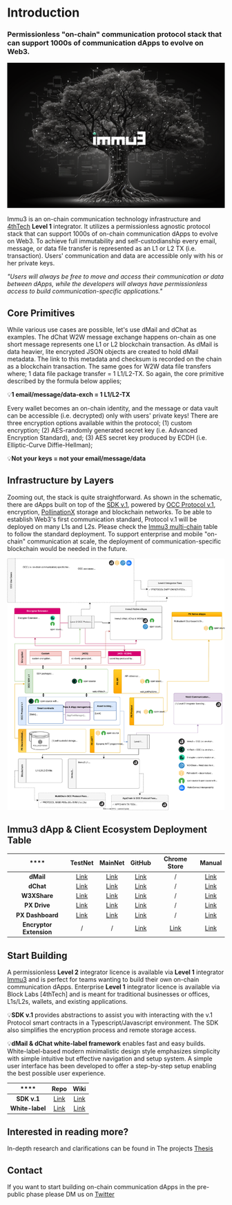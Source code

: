 # Introduction

### Permissionless "on-chain" communication protocol stack that can support 1000s of communication dApps to evolve on Web3. ### 

![immu3 creative](https://github.com/immu3-io/static-assets/blob/323c63bb25f4e923589422c156895c0fe3f30153/image/immu3_creative.png)

Immu3 is an on-chain communication technology infrastructure and [4thTech](https://github.com/4thtech) **Level 1** integrator. It utilizes a permissionless agnostic protocol stack that can support 1000s of on-chain communication dApps to evolve on Web3. To achieve full immutability and self-custodianship every email, message, or data file transfer is represented as an L1 or L2 TX (i.e. transaction). Users' communication and data are accessible only with his or her private keys.

_"Users will always be free to move and access their communication or data between dApps, while the developers will always have permissionless access to build communication-specific applications."_

## Core Primitives

While various use cases are possible, let's use dMail and dChat as examples. The dChat W2W message exchange happens on-chain as one short message represents one L1 or L2 blockchain transaction. As dMail is data heavier, lite encrypted JSON objects are created to hold dMail metadata. The link to this metadata and checksum is recorded on the chain as a blockchain transaction. The same goes for W2W data file transfers where; 1 data file package transfer = 1 L1/L2-TX. So again, the core primitive described by the formula below applies; 

💡**1 email/message/data-exch = 1 L1/L2-TX**

Every wallet becomes an on-chain identity, and the message or data vault can be accessible (i.e. decrypted) only with users' private keys! There are three encryption options available within the protocol; (1) custom encryption; (2) AES-randomly generated secret key (i.e. Advanced Encryption Standard), and; (3) AES secret key produced by ECDH (i.e. Elliptic-Curve Diffie-Hellman); 

💡**Not your keys = not your email/message/data**

## Infrastructure by Layers

Zooming out, the stack is quite straightforward. As shown in the schematic, there are dApps built on top of the [SDK v.1](https://github.com/4thtech/4thtech-sdk-js), powered by [OCC Protocol v.1](https://github.com/4thtech/smart-contracts), encryption, [PollinationX](https://github.com/pollinationx/) storage and blockchain networks. To be able to establish Web3's first communication standard, Protocol v.1 will be deployed on many L1s and L2s. Please check the [Immu3 multi-chain](https://wiki.immu3.io/infrastructure/protocol-v.1/multi-chain) table to follow the standard deployment. To support enterprise and mobile "on-chain" communication at scale, the deployment of communication-specific blockchain would be needed in the future.

![immu3 by layers](https://github.com/immu3-io/static-assets/blob/aa44d8990e1e598ae2a0abbf23b040546e611ef8/image/infrastructural-layer-schematic-immu3-v4-transparent.svg)

## Immu3 dApp & Client Ecosystem Deployment Table

| ****                    | **TestNet** | **MainNet** | **GitHub** | **Chrome Store** | **Manual** |
|:-------------------------:|:-------------:|:-------------:|:------------:|:------------------:|:------------------:|
| **dMail**               | [Link](https://testnet.immu3.io)       | [Link](https://app.immu3.io)            | [Link](https://github.com/immu3-io/app.immu3.io)           | /                 | [Link](https://wiki.immu3.io/dapps-and-clients/intro-to-dmail)                 |
| **dChat**               | [Link](https://testnet.immu3.io)            | [Link](https://app.immu3.io)            | [Link](https://github.com/immu3-io/app.immu3.io)           | /                 | [Link](https://wiki.immu3.io/dapps-and-clients/intro-to-dchat)                 |
| **W3XShare**            | [Link](https://testnet.w3xshare.com)            | [Link](https://w3xshare.com)            | [Link](https://github.com/immu3-io/w3xshare.com)           | /                 | [Link](https://wiki.immu3.io/dapps-and-clients/intro-to-w3xshare)                 |
| **PX Drive**            | [Link](https://testnet.drive.pollinationx.io)            | [Link](https://drive.pollinationx.io)            | [Link](https://github.com/PollinationX/pxDrive)           | /                 | [Link](https://wiki.immu3.io/dapps-and-clients/intro-to-px-drive)                 | 
| **PX Dashboard**        | [Link](https://testnet.pollinationx.io)            | [Link](https://app.pollinationx.io)            | [Link](https://github.com/PollinationX/dapp)           | /                 | [Link](https://wiki.pollinationx.io/overview/px-dashboard)                 |
| **Encryptor Extension** | /           | /            | [Link](https://github.com/4thtech/encryptor-extension)           | [Link](https://chrome.google.com/webstore/detail/encryptor/feolajpinjjfikmmeknkdjbllbppojij?hl=en)                 | [Link](https://wiki.immu3.io/dapps-and-clients/encryptor-extension)                 |

## Start Building

A permissionless **Level 2** integrator licence is available via **Level 1** integrator [Immu3](https://wiki.immu3.io/) and is perfect for teams wanting to build their own on-chain communication dApps. Enterprise **Level 1** integrator licence is available via Block Labs [4thTech] and is meant for traditional businesses or offices, L1s/L2s, wallets, and existing applications.

💡**SDK v.1** provides abstractions to assist you with interacting with the v.1 Protocol smart contracts in a Typescript/Javascript environment. The SDK also simplifies the encryption process and remote storage access.

💡**dMail & dChat white-label framework** enables fast and easy builds. White-label-based modern minimalistic design style emphasizes simplicity with simple intuitive but effective navigation and setup system. A simple user interface has been developed to offer a step-by-step setup enabling the best possible user experience.

 ****            | **Repo** | **Wiki** |
:---------------:|:--------:|:--------:|
 **SDK v.1**     |     [Link](https://github.com/4thtech/sdk-js)     |     [Link](https://wiki.4thtech.io/docs/sdk)     |     
 **White-label** |      [Link](https://github.com/4thtech/white-label-client)    |     [Link](https://wiki.4thtech.io/docs/white-label)     |

## Interested in reading more?

In-depth research and clarifications can be found in
The projects [Thesis](https://bit.ly/immu3-thesis)

## Contact

If you want to start building on-chain communication dApps in the pre-public phase please DM us on [Twitter](https://twitter.com/immu3_io)
